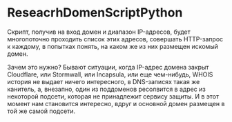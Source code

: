 # ReseacrhDomenScriptPython


Скрипт, получив на вход домен и диапазон IP-адресов, будет многопоточно проходить список этих адресов, 
совершать HTTP-запрос к каждому, в попытках понять, на каком же из них размещен искомый домен.

Зачем это нужно? Бывают ситуации, когда IP-адрес домена закрыт Cloudflare, или Stormwall, или Incapsula, или еще чем-нибудь, WHOIS история не выдает ничего интересного, в DNS-записях такая же канитель, а, внезапно, один из поддоменов ресолвится в адрес из некоторой подсети, которая не принадлежит сервису защиты. И в этот момент нам становится интересно, вдруг и основной домен размещен в той же самой подсети.
